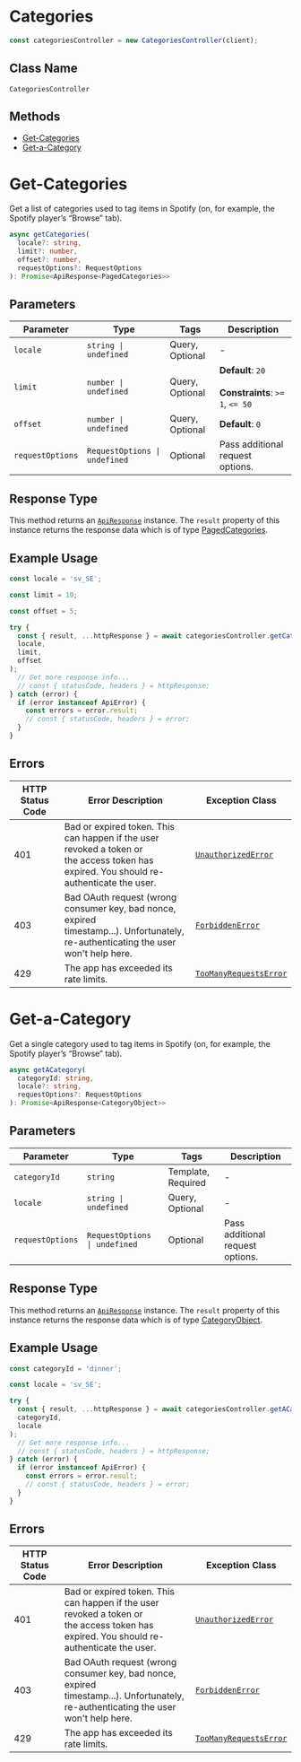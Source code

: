 # Categories

```ts
const categoriesController = new CategoriesController(client);
```

## Class Name

`CategoriesController`

## Methods

* [Get-Categories](../../doc/controllers/categories.md#get-categories)
* [Get-a-Category](../../doc/controllers/categories.md#get-a-category)


# Get-Categories

Get a list of categories used to tag items in Spotify (on, for example, the Spotify player’s “Browse” tab).

```ts
async getCategories(
  locale?: string,
  limit?: number,
  offset?: number,
  requestOptions?: RequestOptions
): Promise<ApiResponse<PagedCategories>>
```

## Parameters

| Parameter | Type | Tags | Description |
|  --- | --- | --- | --- |
| `locale` | `string \| undefined` | Query, Optional | - |
| `limit` | `number \| undefined` | Query, Optional | **Default**: `20`<br><br>**Constraints**: `>= 1`, `<= 50` |
| `offset` | `number \| undefined` | Query, Optional | **Default**: `0` |
| `requestOptions` | `RequestOptions \| undefined` | Optional | Pass additional request options. |

## Response Type

This method returns an [`ApiResponse`](../../doc/api-response.md) instance. The `result` property of this instance returns the response data which is of type [PagedCategories](../../doc/models/paged-categories.md).

## Example Usage

```ts
const locale = 'sv_SE';

const limit = 10;

const offset = 5;

try {
  const { result, ...httpResponse } = await categoriesController.getCategories(
  locale,
  limit,
  offset
);
  // Get more response info...
  // const { statusCode, headers } = httpResponse;
} catch (error) {
  if (error instanceof ApiError) {
    const errors = error.result;
    // const { statusCode, headers } = error;
  }
}
```

## Errors

| HTTP Status Code | Error Description | Exception Class |
|  --- | --- | --- |
| 401 | Bad or expired token. This can happen if the user revoked a token or<br>the access token has expired. You should re-authenticate the user. | [`UnauthorizedError`](../../doc/models/unauthorized-error.md) |
| 403 | Bad OAuth request (wrong consumer key, bad nonce, expired<br>timestamp...). Unfortunately, re-authenticating the user won't help here. | [`ForbiddenError`](../../doc/models/forbidden-error.md) |
| 429 | The app has exceeded its rate limits. | [`TooManyRequestsError`](../../doc/models/too-many-requests-error.md) |


# Get-a-Category

Get a single category used to tag items in Spotify (on, for example, the Spotify player’s “Browse” tab).

```ts
async getACategory(
  categoryId: string,
  locale?: string,
  requestOptions?: RequestOptions
): Promise<ApiResponse<CategoryObject>>
```

## Parameters

| Parameter | Type | Tags | Description |
|  --- | --- | --- | --- |
| `categoryId` | `string` | Template, Required | - |
| `locale` | `string \| undefined` | Query, Optional | - |
| `requestOptions` | `RequestOptions \| undefined` | Optional | Pass additional request options. |

## Response Type

This method returns an [`ApiResponse`](../../doc/api-response.md) instance. The `result` property of this instance returns the response data which is of type [CategoryObject](../../doc/models/category-object.md).

## Example Usage

```ts
const categoryId = 'dinner';

const locale = 'sv_SE';

try {
  const { result, ...httpResponse } = await categoriesController.getACategory(
  categoryId,
  locale
);
  // Get more response info...
  // const { statusCode, headers } = httpResponse;
} catch (error) {
  if (error instanceof ApiError) {
    const errors = error.result;
    // const { statusCode, headers } = error;
  }
}
```

## Errors

| HTTP Status Code | Error Description | Exception Class |
|  --- | --- | --- |
| 401 | Bad or expired token. This can happen if the user revoked a token or<br>the access token has expired. You should re-authenticate the user. | [`UnauthorizedError`](../../doc/models/unauthorized-error.md) |
| 403 | Bad OAuth request (wrong consumer key, bad nonce, expired<br>timestamp...). Unfortunately, re-authenticating the user won't help here. | [`ForbiddenError`](../../doc/models/forbidden-error.md) |
| 429 | The app has exceeded its rate limits. | [`TooManyRequestsError`](../../doc/models/too-many-requests-error.md) |

